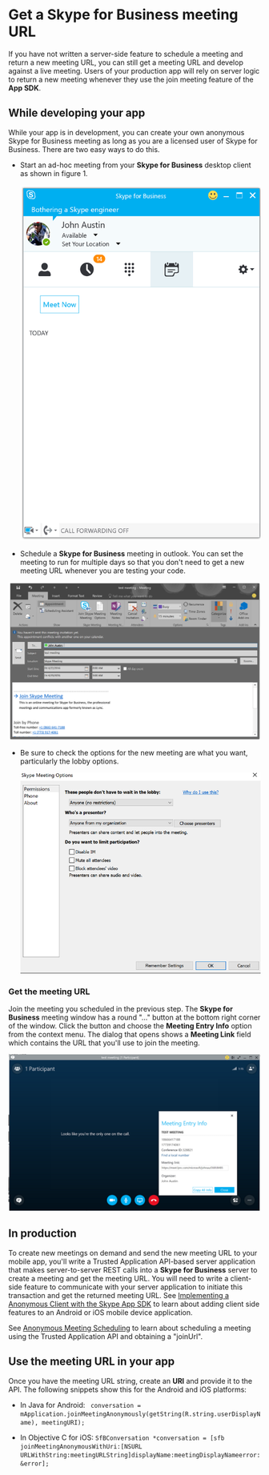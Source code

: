 # Get a Skype for Business meeting URL
If you have not written a server-side feature to schedule a meeting and return a new meeting URL, you can still get a meeting URL and develop against a live meeting. Users of your production app will rely on server logic to return a new meeting whenever they use the join meeting feature of the **App SDK**.


## While developing your app
While your app is in development, you can create your own anonymous Skype for Business meeting as long as you are a licensed user of Skype for Business. There are two easy ways to do this.

* Start an ad-hoc meeting from your **Skype for Business** desktop client as shown in figure 1. 

  ![Meet Now button on the Skype for Business client](images/meetnow.PNG "Figure 1. Meet Now button on the Skype for Business client")

* Schedule a **Skype for Business** meeting in outlook. You can set the meeting to run for multiple
days so that you don't need to get a new meeting URL whenever you are testing your code.

 ![Schedule a meeting in Outlook](images/outlookmeeting.PNG "Figure 2. Schedule a meeting in Outlook")
 
* Be sure to check the options for the new meeting are what you want, particularly the lobby options.

  ![Set meeting options](images/meetingoptions.PNG "Figure 3. set meeting options")


                                                                                 
### Get the meeting URL
 
 Join the meeting you scheduled in the previous step. The **Skype for Business** meeting window has a  round "..." button at the 
 bottom right corner of the window. Click the button and choose the **Meeting Entry Info** option from the 
 context menu. The dialog that opens shows a **Meeting Link** field which contains the URL that you'll use to join the
 meeting.  
 
 ![Get the meeting URL from the meeting window](images/entryinfo.PNG "Figure 4. Get the meeting URL from the meeting window")
 
 
 
## In production
 
 To create new meetings on demand and send the new meeting URL to your mobile app, you'll 
 write a Trusted Application API-based server application that makes server-to-server REST calls into a **Skype for Business** server
 to create a meeting and get the meeting URL. You will need to write a client-side feature to
 communicate with your server application to initiate this transaction and get the
 returned meeting URL. See [Implementing a Anonymous Client with the Skype App SDK](../ucap/Trusted_Application_API/ImplementingAnonymousClientWithSkypeAppSDK.md) to learn about adding client side features to an 
 Android or iOS mobile device application.
 
 See [Anonymous Meeting Scheduling](../ucap/Trusted_Application_API/AnonymousMeetingSchedule.md) to learn about scheduling a meeting using the Trusted Application API and obtaining a "joinUrl".
 
 
## Use the meeting URL in your app
 
 Once you have the meeting URL string, create an **URI** and provide it to the API. The following snippets show this for the Android and iOS platforms:

- In Java for Android:   ``` conversation = mApplication.joinMeetingAnonymously(getString(R.string.userDisplayName), meetingURI);```

- In Objective C for iOS: ```SfBConversation *conversation = [sfb joinMeetingAnonymousWithUri:[NSURL URLWithString:meetingURLString]displayName:meetingDisplayNameerror:&error];```

